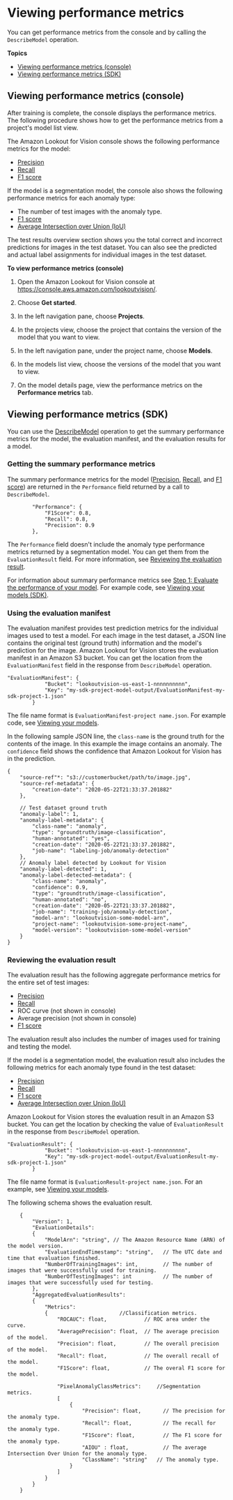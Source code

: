 # Viewing performance metrics<a name="performance-metrics"></a>

You can get performance metrics from the console and by calling the `DescribeModel` operation\. 

**Topics**
+ [Viewing performance metrics \(console\)](#performance-metrics-console)
+ [Viewing performance metrics \(SDK\)](#performance-metrics-sdk)

## Viewing performance metrics \(console\)<a name="performance-metrics-console"></a>

After training is complete, the console displays the performance metrics\. The following procedure shows how to get the performance metrics from a project's model list view\.

The Amazon Lookout for Vision console shows the following performance metrics for the model:
+ [Precision](improve.md#precision-metric)
+ [Recall](improve.md#recall-metric)
+ [F1 score](improve.md#f1-metric)

If the model is a segmentation model, the console also shows the following performance metrics for each anomaly type:
+ The number of test images with the anomaly type\.
+ [F1 score](improve.md#f1-metric)
+ [Average Intersection over Union \(IoU\)](improve.md#iou-metric)

The test results overview section shows you the total correct and incorrect predictions for images in the test dataset\. You can also see the predicted and actual label assignments for individual images in the test dataset\.

**To view performance metrics \(console\)**

1. Open the Amazon Lookout for Vision console at [ https://console\.aws\.amazon\.com/lookoutvision/]( https://console.aws.amazon.com/lookoutvision/)\.

1. Choose **Get started**\. 

1. In the left navigation pane, choose **Projects**\.

1. In the projects view, choose the project that contains the version of the model that you want to view\.

1. In the left navigation pane, under the project name, choose **Models**\.

1. In the models list view, choose the versions of the model that you want to view\. 

1. On the model details page, view the performance metrics on the **Performance metrics** tab\.

## Viewing performance metrics \(SDK\)<a name="performance-metrics-sdk"></a>

You can use the [DescribeModel](https://docs.aws.amazon.com/lookout-for-vision/latest/APIReference/API_DescribeModel) operation to get the summary performance metrics for the model, the evaluation manifest, and the evaluation results for a model\. 

### Getting the summary performance metrics<a name="performance-metrics-summary-sdk"></a>

The summary performance metrics for the model \([Precision](improve.md#precision-metric), [Recall](improve.md#recall-metric), and [F1 score](improve.md#f1-metric)\) are returned in the `Performance` field returned by a call to `DescribeModel`\.

```
        "Performance": {
            "F1Score": 0.8,
            "Recall": 0.8,
            "Precision": 0.9
        },
```

The `Performance` field doesn't include the anomaly type performance metrics returned by a segmentation model\. You can get them from the `EvaluationResult` field\. For more information, see [Reviewing the evaluation result](#evaluation-result)\. 

For information about summary performance metrics see [Step 1: Evaluate the performance of your model](improve.md#evaluate-model)\. For example code, see [Viewing your models \(SDK\)](view-models.md#view-models-sdk)\.

### Using the evaluation manifest<a name="evaluation-manifest"></a>

The evaluation manifest provides test prediction metrics for the individual images used to test a model\. For each image in the test dataset, a JSON line contains the original test \(ground truth\) information and the model's prediction for the image\. Amazon Lookout for Vision stores the evaluation manifest in an Amazon S3 bucket\. You can get the location from the `EvaluationManifest` field in the response from `DescribeModel` operation\.

```
"EvaluationManifest": {
            "Bucket": "lookoutvision-us-east-1-nnnnnnnnnn",
            "Key": "my-sdk-project-model-output/EvaluationManifest-my-sdk-project-1.json"
        }
```

The file name format is `EvaluationManifest-project name.json`\. For example code, see [Viewing your models](view-models.md)\.

In the following sample JSON line, the `class-name` is the ground truth for the contents of the image\. In this example the image contains an anomaly\. The `confidence` field shows the confidence that Amazon Lookout for Vision has in the prediction\. 

```
{
    "source-ref"*: "s3://customerbucket/path/to/image.jpg",
    "source-ref-metadata": {
        "creation-date": "2020-05-22T21:33:37.201882"
    },
   
    // Test dataset ground truth
    "anomaly-label": 1, 
    "anomaly-label-metadata": {
        "class-name": "anomaly",
        "type": "groundtruth/image-classification",
        "human-annotated": "yes",
        "creation-date": "2020-05-22T21:33:37.201882",
        "job-name": "labeling-job/anomaly-detection"
    },
    // Anomaly label detected by Lookout for Vision
    "anomaly-label-detected": 1,
    "anomaly-label-detected-metadata": {
        "class-name": "anomaly",
        "confidence": 0.9,
        "type": "groundtruth/image-classification",
        "human-annotated": "no",
        "creation-date": "2020-05-22T21:33:37.201882",
        "job-name": "training-job/anomaly-detection",
        "model-arn": "lookoutvision-some-model-arn",
        "project-name": "lookoutvision-some-project-name",
        "model-version": "lookoutvision-some-model-version"
    }
}
```

### Reviewing the evaluation result<a name="evaluation-result"></a>

The evaluation result has the following aggregate performance metrics for the entire set of test images: 
+ [Precision](improve.md#precision-metric)
+ [Recall](improve.md#recall-metric)
+ ROC curve \(not shown in console\)
+ Average precision \(not shown in console\)
+ [F1 score](improve.md#f1-metric)

The evaluation result also includes the number of images used for training and testing the model\.

If the model is a segmentation model, the evaluation result also includes the following metrics for each anomaly type found in the test dataset:
+ [Precision](improve.md#precision-metric)
+ [Recall](improve.md#recall-metric)
+ [F1 score](improve.md#f1-metric)
+ [Average Intersection over Union \(IoU\)](improve.md#iou-metric)

Amazon Lookout for Vision stores the evaluation result in an Amazon S3 bucket\. You can get the location by checking the value of `EvaluationResult` in the response from `DescribeModel` operation\.

```
"EvaluationResult": {
            "Bucket": "lookoutvision-us-east-1-nnnnnnnnnn",
            "Key": "my-sdk-project-model-output/EvaluationResult-my-sdk-project-1.json"
        }
```

The file name format is `EvaluationResult-project name.json`\. For an example, see [Viewing your models](view-models.md)\. 

The following schema shows the evaluation result\.

```
    {
        "Version": 1,
        "EvaluationDetails":
        {
            "ModelArn": "string", // The Amazon Resource Name (ARN) of the model version.
            "EvaluationEndTimestamp": "string",   // The UTC date and time that evaluation finished.
            "NumberOfTrainingImages": int,        // The number of images that were successfully used for training.
            "NumberOfTestingImages": int          // The number of images that were successfully used for testing.
        },
        "AggregatedEvaluationResults":
        {
            "Metrics":
            {                       //Classification metrics.
                "ROCAUC": float,            // ROC area under the curve.
                "AveragePrecision": float,  // The average precision of the model.
                "Precision": float,         // The overall precision of the model.
                "Recall": float,            // The overall recall of the model.
                "F1Score": float,           // The overal F1 score for the model.
                
                "PixelAnomalyClassMetrics":     //Segmentation metrics.
                [
                    {
                        "Precision": float,       // The precision for the anomaly type.
                        "Recall": float,          // The recall for the anomaly type.
                        "F1Score": float,         // The F1 score for the anomaly type.
                        "AIOU" : float,           // The average Intersection Over Union for the anomaly type.
                        "ClassName": "string"   // The anomaly type.
                    }
                ]
            }
        }
    }
```